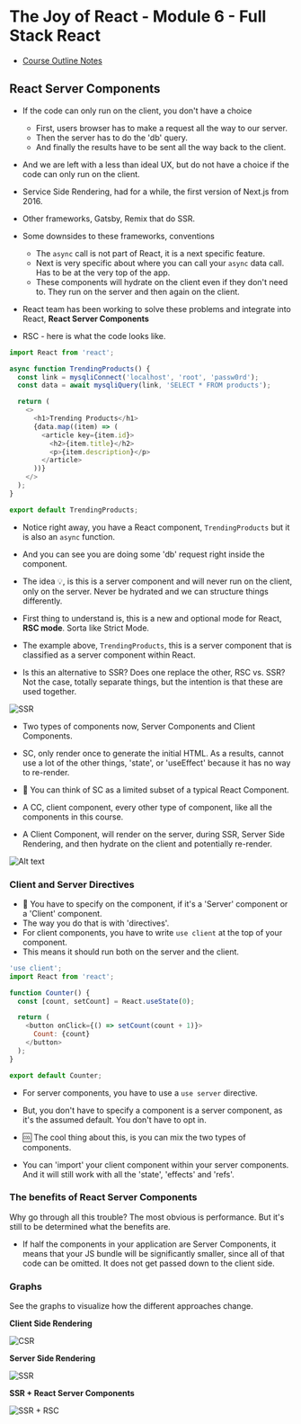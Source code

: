 # The Joy of React - Module 6 - Full Stack React

- [Course Outline Notes](../course-notes.md)

## React Server Components

- If the code can only run on the client, you don't have a choice
  - First, users browser has to make a request all the way to our server.
  - Then the server has to do the 'db' query.
  - And finally the results have to be sent all the way back to the client.

- And we are left with a less than ideal UX, but do not have a choice if the code can only run on the client.

- Service Side Rendering, had for a while, the first version of Next.js from 2016.

- Other frameworks, Gatsby, Remix that do SSR.

- Some downsides to these frameworks, conventions
  - The `async` call is not part of React, it is a next specific feature.
  - Next is very specific about where you can call your `async` data call. Has to be at the very top of the app.
  - These components will hydrate on the client even if they don't need to. They run on the server and then again on the client.

- React team has been working to solve these problems and integrate into React, **React Server Components**
- RSC - here is what the code looks like.

```JAVASCRIPT
import React from 'react';

async function TrendingProducts() {
  const link = mysqliConnect('localhost', 'root', 'passw0rd');
  const data = await mysqliQuery(link, 'SELECT * FROM products');

  return (
    <>
      <h1>Trending Products</h1>
      {data.map((item) => (
        <article key={item.id}>
          <h2>{item.title}</h2>
          <p>{item.description}</p>
        </article>
      ))}
    </>
  );
}

export default TrendingProducts;
```

- Notice right away, you have a React component, `TrendingProducts` but it is also an `async` function.
- And you can see you are doing some 'db' request right inside the component.
- The idea 💡, is this is a server component and will never run on the client, only on the server. Never be hydrated and we can structure things differently.

- First thing to understand is, this is a new and optional mode for React, **RSC mode**. Sorta like Strict Mode.
- The example above, `TrendingProducts`, this is a server component that is classified as a server component within React.
- Is this an alternative to SSR? Does one replace the other, RSC vs. SSR? Not the case, totally separate things, but the intention is that these are used together.

![SSR](images/image-3.png)

- Two types of components now, Server Components and Client Components.
- SC, only render once to generate the initial HTML. As a results, cannot use a lot of the other things, 'state', or 'useEffect' because it has no way to re-render.
- 🤔 You can think of SC as a limited subset of a typical React Component.

- A CC, client component, every other type of component, like all the components in this course.
- A Client Component, will render on the server, during SSR, Server Side Rendering, and then hydrate on the client and potentially re-render.

![Alt text](images/image-4.png)

### Client and Server Directives

- 📣 You have to specify on the component, if it's a 'Server' component or a 'Client' component.
- The way you do that is with 'directives'.
- For client components, you have to write `use client` at the top of your component.
- This means it should run both on the server and the client.

```JAVASCRIPT
'use client';
import React from 'react';

function Counter() {
  const [count, setCount] = React.useState(0);

  return (
    <button onClick={() => setCount(count + 1)}>
      Count: {count}
    </button>
  );
}

export default Counter;
```

- For server components, you have to use a `use server` directive.
- But, you don't have to specify a component is a server component, as it's the assumed default. You don't have to opt in.

- 🆒 The cool thing about this, is you can mix the two types of components.
- You can 'import' your client component within your server components. And it will still work with all the 'state', 'effects' and 'refs'.

### The benefits of React Server Components

Why go through all this trouble? The most obvious is performance. But it's still to be determined what the benefits are.

- If half the components in your application are Server Components, it means that your JS bundle will be significantly smaller, since all of that code can be omitted. It does not get passed down to the client side.

### Graphs

See the graphs to visualize how the different approaches change.

**Client Side Rendering**

![CSR](images/image-5.png)

**Server Side Rendering**

![SSR](images/image-6.png)

**SSR + React Server Components**

![SSR + RSC](images/image-7.png)
